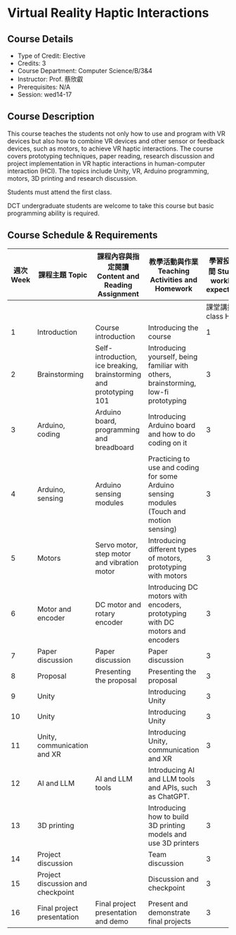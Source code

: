 # Virtual Reality Haptic Interactions

## Course Details
- Type of Credit: Elective
- Credits: 3
- Course Department: Computer Science/B/3&4
- Instructor: Prof. 蔡欣叡
- Prerequisites: N/A
- Session: wed14-17

## Course Description
This course teaches the students not only how to use and program with VR devices but also how to combine VR devices and other sensor or feedback devices, such as motors, to achieve VR haptic interactions. The course covers prototyping techniques, paper reading, research discussion and project implementation in VR haptic interactions in human-computer interaction (HCI). The topics include Unity, VR, Arduino programming, motors, 3D printing and research discussion.

Students must attend the first class.

DCT undergraduate students are welcome to take this course but basic programming ability is required.

## Course Schedule & Requirements
| 週次 Week | 課程主題 Topic                  | 課程內容與指定閱讀 Content and Reading Assignment       | 教學活動與作業 Teaching Activities and Homework                           | 學習投入時間 Student workload expectation | 
|----------|---------------------------------|---------------------------------------------------------|--------------------------------------------------------------------------|------------------------------------------|
|          |                                 |                                                         |                                                                          | 課堂講授 In-class Hours | 課程前後 Outside-of-class Hours |
| 1        | Introduction                    | Course introduction                                     | Introducing the course                                                  | 1                  | 3                          |
| 2        | Brainstorming                   | Self-introduction, ice breaking, brainstorming and prototyping 101 | Introducing yourself, being familiar with others, brainstorming, low-fi prototyping | 3                  | 6                          |
| 3        | Arduino, coding                | Arduino board, programming and breadboard              | Introducing Arduino board and how to do coding on it                    | 3                  | 6                          |
| 4        | Arduino, sensing               | Arduino sensing modules                                 | Practicing to use and coding for some Arduino sensing modules (Touch and motion sensing) | 3                  | 6                          |
| 5        | Motors                          | Servo motor, step motor and vibration motor            | Introducing different types of motors, prototyping with motors          | 3                  | 6                          |
| 6        | Motor and encoder              | DC motor and rotary encoder                             | Introducing DC motors with encoders, prototyping with DC motors and encoders | 3                  | 6                          |
| 7        | Paper discussion               | Paper discussion                                        | Paper discussion                                                         | 3                  | 6                          |
| 8        | Proposal                       | Presenting the proposal                                 | Presenting the proposal                                                  | 3                  | 6                          |
| 9        | Unity                          |                                                         | Introducing Unity                                                        | 3                  | 6                          |
| 10       | Unity                          |                                                         | Introducing Unity                                                        | 3                  | 6                          |
| 11       | Unity, communication and XR    |                                                         | Introducing Unity, communication and XR                                  | 3                  | 6                          |
| 12       | AI and LLM                     | AI and LLM tools                                       | Introducing AI and LLM tools and APIs, such as ChatGPT.                 | 3                  | 6                          |
| 13       | 3D printing                    |                                                         | Introducing how to build 3D printing models and use 3D printers          | 3                  | 6                          |
| 14       | Project discussion             |                                                         | Team discussion                                                          | 3                  | 6                          |
| 15       | Project discussion and checkpoint |                                                         | Discussion and checkpoint                                                | 3                  | 6                          |
| 16       | Final project presentation     | Final project presentation and demo                    | Present and demonstrate final projects                                   | 3                  | 6                          |